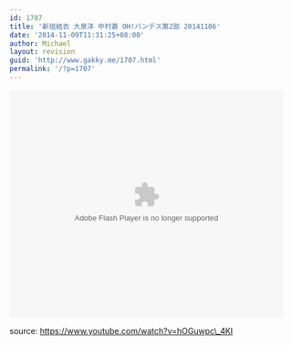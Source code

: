 ```yaml
---
id: 1707
title: '新垣結衣 大泉洋 中村蒼 OH!バンデス第2部 20141106'
date: '2014-11-09T11:31:25+08:00'
author: Michael
layout: revision
guid: 'http://www.gakky.me/1707.html'
permalink: '/?p=1707'
---
```


<embed height="400" src="http://www.tudou.com/v/qwyW5rxbFXQ/&bid=05&rpid=51229674&resourceId=51229674_05_05_99/v.swf" type="application/x-shockwave-flash" width="480"></embed>

source: [https://www.youtube.com/watch?v=hOGuwpc\_4KI ](https://www.youtube.com/watch?v=hOGuwpc_4KI )